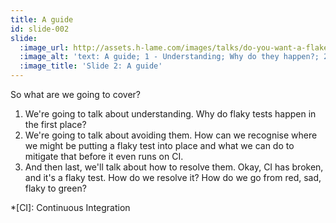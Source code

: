 ```yaml
---
title: A guide
id: slide-002
slide:
  :image_url: http://assets.h-lame.com/images/talks/do-you-want-a-flake-with-that/slides/002.png
  :image_alt: 'text: A guide; 1 - Understanding; Why do they happen?; 2 - Avoiding; How do we avoid them in the first place?; 3 - Resolving; How do we find and fix them?'
  :image_title: 'Slide 2: A guide'
---
```

So what are we going to cover?

1. We're going to talk about understanding.  Why do flaky tests happen in the first place?
2. We're going to talk about avoiding them.  How can we recognise where we might be putting a flaky test into place and what we can do to mitigate that before it even runs on CI.
3. And then last, we'll talk about how to resolve them.  Okay, CI has broken, and it's a flaky test. How do we resolve it?  How do we go from red, sad, flaky to green?

*[CI]: Continuous Integration
